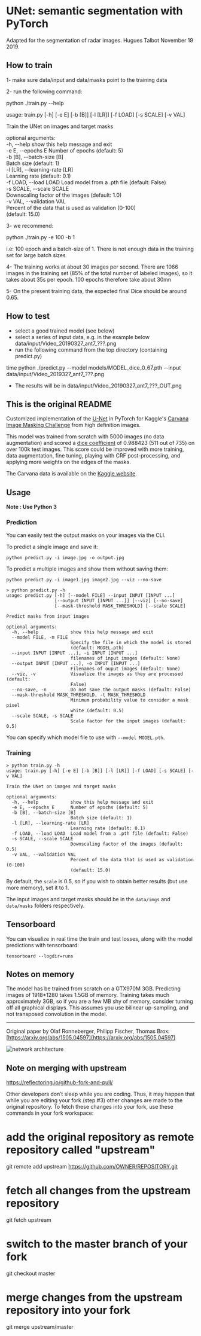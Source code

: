 # UNet: semantic segmentation with PyTorch

Adapted for the segmentation of radar images.
Hugues Talbot November 19 2019.

## How to train

1- make sure data/input and data/masks point to the training data

2- run the following command:

python ./train.py --help

usage: train.py [-h] [-e E] [-b [B]] [-l [LR]] [-f LOAD] [-s SCALE] [-v VAL]                    
                                                                                               
Train the UNet on images and target masks                                                       
                                                                                                
optional arguments:                                                                             
  -h, --help            show this help message and exit                                         
  -e E, --epochs E      Number of epochs (default: 5)                                           
  -b [B], --batch-size [B]                                                                      
                        Batch size (default: 1)                                                 
  -l [LR], --learning-rate [LR]                                                                 
                        Learning rate (default: 0.1)                                            
  -f LOAD, --load LOAD  Load model from a .pth file (default: False)                            
  -s SCALE, --scale SCALE                                                                       
                        Downscaling factor of the images (default: 1.0)                         
  -v VAL, --validation VAL                                                                      
                        Percent of the data that is used as validation (0-100)                  
                        (default: 15.0)                                     


3- we recommend:

python ./train.py -e 100 -b 1

i.e: 100 epoch and a batch-size of 1. There is not enough data in the training set for large batch sizes

4- The training works at about 30 images per second. There are 1066 images in the training set (85% of the total number of labeled images), so it takes about 35s per epoch. 100 epochs therefore take about 30mn

5- On the present training data, the expected final Dice should be around 0.65.



## How to test

- select a good trained model (see below)
- select a series of input data, e.g. in the example below data/input/Video_20190327_ant7_???.png
- run the following command from the top directory (containing predict.py)

time python ./predict.py  --model models/MODEL_dice_0_67.pth --input data/input/Video_2019327_ant7_???.png

- The results will be in data/input/Video_20190327_ant7_???_OUT.png


## This is the original README

Customized implementation of the [U-Net](https://arxiv.org/abs/1505.04597) in PyTorch for Kaggle's [Carvana Image Masking Challenge](https://www.kaggle.com/c/carvana-image-masking-challenge) from high definition images.

This model was trained from scratch with 5000 images (no data augmentation) and scored a [dice coefficient](https://en.wikipedia.org/wiki/S%C3%B8rensen%E2%80%93Dice_coefficient) of 0.988423 (511 out of 735) on over 100k test images. This score could be improved with more training, data augmentation, fine tuning, playing with CRF post-processing, and applying more weights on the edges of the masks.

The Carvana data is available on the [Kaggle website](https://www.kaggle.com/c/carvana-image-masking-challenge/data).

## Usage
**Note : Use Python 3**
### Prediction

You can easily test the output masks on your images via the CLI.

To predict a single image and save it:

`python predict.py -i image.jpg -o output.jpg`

To predict a multiple images and show them without saving them:

`python predict.py -i image1.jpg image2.jpg --viz --no-save`

```shell script
> python predict.py -h
usage: predict.py [-h] [--model FILE] --input INPUT [INPUT ...]
                  [--output INPUT [INPUT ...]] [--viz] [--no-save]
                  [--mask-threshold MASK_THRESHOLD] [--scale SCALE]

Predict masks from input images

optional arguments:
  -h, --help            show this help message and exit
  --model FILE, -m FILE
                        Specify the file in which the model is stored
                        (default: MODEL.pth)
  --input INPUT [INPUT ...], -i INPUT [INPUT ...]
                        filenames of input images (default: None)
  --output INPUT [INPUT ...], -o INPUT [INPUT ...]
                        Filenames of ouput images (default: None)
  --viz, -v             Visualize the images as they are processed (default:
                        False)
  --no-save, -n         Do not save the output masks (default: False)
  --mask-threshold MASK_THRESHOLD, -t MASK_THRESHOLD
                        Minimum probability value to consider a mask pixel
                        white (default: 0.5)
  --scale SCALE, -s SCALE
                        Scale factor for the input images (default: 0.5)
```
You can specify which model file to use with `--model MODEL.pth`.

### Training

```shell script
> python train.py -h
usage: train.py [-h] [-e E] [-b [B]] [-l [LR]] [-f LOAD] [-s SCALE] [-v VAL]

Train the UNet on images and target masks

optional arguments:
  -h, --help            show this help message and exit
  -e E, --epochs E      Number of epochs (default: 5)
  -b [B], --batch-size [B]
                        Batch size (default: 1)
  -l [LR], --learning-rate [LR]
                        Learning rate (default: 0.1)
  -f LOAD, --load LOAD  Load model from a .pth file (default: False)
  -s SCALE, --scale SCALE
                        Downscaling factor of the images (default: 0.5)
  -v VAL, --validation VAL
                        Percent of the data that is used as validation (0-100)
                        (default: 15.0)

```
By default, the `scale` is 0.5, so if you wish to obtain better results (but use more memory), set it to 1.

The input images and target masks should be in the `data/imgs` and `data/masks` folders respectively.

## Tensorboard
You can visualize in real time the train and test losses, along with the model predictions with tensorboard:

`tensorboard --logdir=runs`

## Notes on memory

The model has be trained from scratch on a GTX970M 3GB.
Predicting images of 1918*1280 takes 1.5GB of memory.
Training takes much approximately 3GB, so if you are a few MB shy of memory, consider turning off all graphical displays.
This assumes you use bilinear up-sampling, and not transposed convolution in the model.

---

Original paper by Olaf Ronneberger, Philipp Fischer, Thomas Brox: [https://arxiv.org/abs/1505.04597](https://arxiv.org/abs/1505.04597)

![network architecture](https://i.imgur.com/jeDVpqF.png)

## Note on merging with upstream

https://reflectoring.io/github-fork-and-pull/

Other developers don’t sleep while you are coding. Thus, it may happen that while you are editing your fork (step #3) other changes are made to the original repository. To fetch these changes into your fork, use these commands in your fork workspace:

# add the original repository as remote repository called "upstream"
git remote add upstream https://github.com/OWNER/REPOSITORY.git

# fetch all changes from the upstream repository
git fetch upstream

# switch to the master branch of your fork
git checkout master

# merge changes from the upstream repository into your fork
git merge upstream/master
